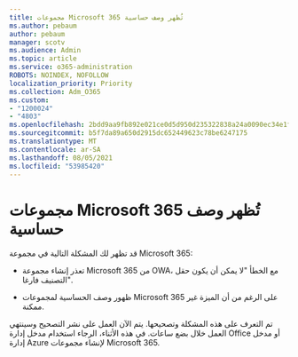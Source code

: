 ```yaml
---
title: مجموعات Microsoft 365 تُظهر وصف حساسية
ms.author: pebaum
author: pebaum
manager: scotv
ms.audience: Admin
ms.topic: article
ms.service: o365-administration
ROBOTS: NOINDEX, NOFOLLOW
localization_priority: Priority
ms.collection: Adm_O365
ms.custom:
- "1200024"
- "4803"
ms.openlocfilehash: 2bdd9aa9fb892e021ce0d5d950d235322838a24a0090ec34e1fe040cb1473113
ms.sourcegitcommit: b5f7da89a650d2915dc652449623c78be6247175
ms.translationtype: MT
ms.contentlocale: ar-SA
ms.lasthandoff: 08/05/2021
ms.locfileid: "53985420"
---
```

# <a name="microsoft-365-groups-showing-sensitivity-label"></a>مجموعات Microsoft 365 تُظهر وصف حساسية

قد تظهر لك المشكلة التالية في مجموعة Microsoft 365:

- تعذر إنشاء مجموعة Microsoft 365 من OWA، مع الخطأ "لا يمكن أن يكون حقل التصنيف فارغا".

- ظهور وصف الحساسية لمجموعات Microsoft 365 على الرغم من أن الميزة غير ممكنة.

تم التعرف على هذه المشكلة وتصحيحها. يتم الآن العمل على نشر التصحيح وسينتهي العمل خلال بضع ساعات. في هذه الأثناء، الرجاء استخدام مدخل إدارة Office أو مدخل إدارة Azure لإنشاء مجموعات Microsoft 365.  

